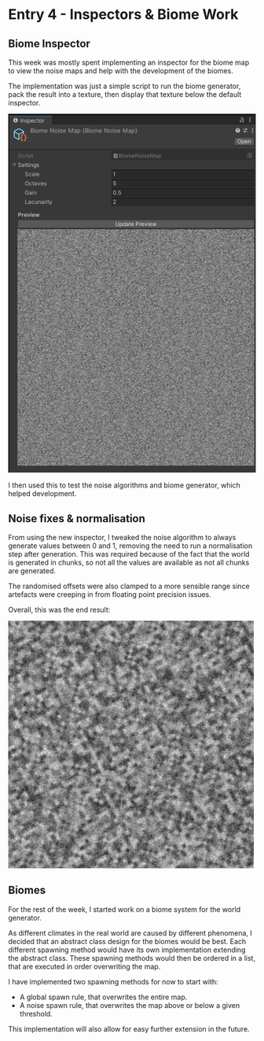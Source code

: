 # Entry 4 - Inspectors & Biome Work
## Biome Inspector
This week was mostly spent implementing an inspector for the biome map to view the noise maps
and help with the development of the biomes.

The implementation was just a simple script to run the biome generator,
pack the result into a texture, then display that texture below the default inspector.

![Biome Inspector](./entry4/biome_inspector.png)

I then used this to test the noise algorithms and biome generator, which helped development.

## Noise fixes & normalisation
From using the new inspector, I tweaked the noise algorithm to always generate values between 0 and 1,
removing the need to run a normalisation step after generation.
This was required because of the fact that the world is generated in chunks,
so not all the values are available as not all chunks are generated.

The randomised offsets were also clamped to a more sensible range
since artefacts were creeping in from floating point precision issues.

Overall, this was the end result:

![Final Noise](./entry4/final_noise.png)

## Biomes
For the rest of the week, I started work on a biome system for the world generator.

As different climates in the real world are caused by different phenomena,
I decided that an abstract class design for the biomes would be best.
Each different spawning method would have its own implementation extending the abstract class.
These spawning methods would then be ordered in a list,
that are executed in order overwriting the map.

I have implemented two spawning methods for now to start with:
* A global spawn rule, that overwrites the entire map.
* A noise spawn rule, that overwrites the map above or below a given threshold.

This implementation will also allow for easy further extension in the future.
